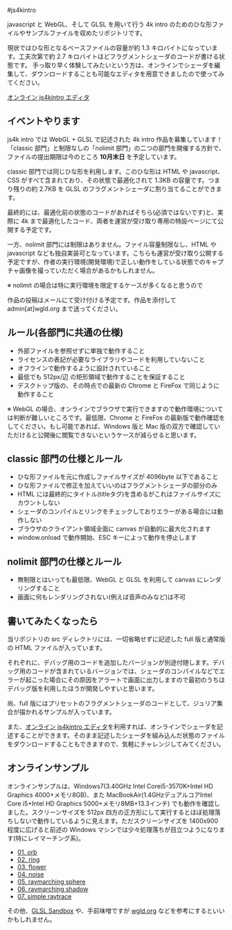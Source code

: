 #js4kintro

javascript と WebGL、そして GLSL を用いて行う 4k intro のためのひな形ファイルやサンプルファイルを収めたリポジトリです。

現状ではひな形となるベースファイルの容量が約 1.3 キロバイトになっています。工夫次第で約 2.7 キロバイトほどフラグメントシェーダのコードが書ける状態です。 手っ取り早く体験してみたいという方は、オンラインでシェーダを編集して、ダウンロードすることも可能なエディタを用意できましたので使ってみてください。

[オンライン js4kintro エディタ](http://jp.wgld.org/js4kintro/editor/ "オンライン js4kintro エディタ")


## イベントやります

js4k intro では WebGL + GLSL で記述された 4k intro 作品を募集しています！
「classic 部門」と制限なしの「nolimit 部門」の二つの部門を開催する方針で、ファイルの提出期限は今のところ **10月末日** を予定しています。

classic 部門では同じひな形を利用します。このひな形は HTML や javascript、CSS がすべて含まれており、その状態で最適化されて 1.3KB の容量です。つまり残りの約 2.7KB を GLSL のフラグメントシェーダに割り当てることができます。

最終的には、最適化前の状態のコードがあればそちら(必須ではないです)と、実際に 4k まで最適化したコード、両者を運営が受け取り専用の特設ページにて公開する予定です。

一方、nolimit 部門には制限はありません。ファイル容量制限なし、HTML や javascript なども独自実装可となっています。こちらも運営が受け取り公開する予定ですが、作者の実行環境(開発環境)で正しい動作をしている状態でのキャプチャ画像を撮っていただく場合があるかもしれません。

※ nolimit の場合は特に実行環境を限定するケースが多くなると思うので

作品の投稿はメールにて受け付ける予定です。作品を添付して admin[at]wgld.org まで送ってください。


## ルール(各部門に共通の仕様)

* 外部ファイルを参照せずに単独で動作すること
* ライセンスの表記が必要なライブラリやコードを利用していないこと
* オフラインで動作するように設計されていること
* 最低でも 512px/辺 の矩形領域で動作することを保証すること
* デスクトップ版の、その時点での最新の Chrome と FireFox で同じように動作すること

※ WebGL の場合、オンラインでブラウザで実行できますので動作環境については判断が難しいところです。最低限、Chrome と FireFox の最新版で動作確認をしてください。もし可能であれば、Windows 版と Mac 版の双方で確認していただけると公開後に閲覧できないというケースが減らせると思います。


## classic 部門の仕様とルール

* ひな形ファイルを元に作成しファイルサイズが 4096byte 以下であること
* ひな形ファイルで修正を加えていいのはフラグメントシェーダの部分のみ
* HTML には最終的にタイトル(titleタグ)を含めるがこれはファイルサイズにカウントしない
* シェーダのコンパイルとリンクをチェックしておりエラーがある場合には動作しない
* ブラウザのクライアント領域全面に canvas が自動的に最大化されます
* window.onload で動作開始、ESC キーによって動作を停止します


## nolimit 部門の仕様とルール

* 無制限とはいっても最低限、WebGL と GLSL を利用して canvas にレンダリングすること
* 画面に何もレンダリングされない(例えば音声のみなど)は不可


## 書いてみたくなったら

当リポジトリの src ディレクトリには、一切省略せずに記述した full 版と通常版の HTML ファイルが入っています。

それぞれに、デバッグ用のコードを追加したバージョンが別途付随します。デバッグ用のコードが含まれているバージョンでは、シェーダのコンパイルなどでエラーが起こった場合にその原因をアラートで画面に出力しますので最初のうちはデバッグ版を利用したほうが開発しやすいと思います。

尚、full 版にはプリセットのフラグメントシェーダのコードとして、ジュリア集合が描かれるサンプルが入っています。

また、[オンライン js4kintro エディタ](http://jp.wgld.org/js4kintro/editor/ "オンライン js4kintro エディタ")を利用すれば、オンラインでシェーダを記述することができます。そのまま記述したシェーダを組み込んだ状態のファイルをダウンロードすることもできますので、気軽にチャレンジしてみてください。


## オンラインサンプル

オンラインサンプルは、Windows7(3.40GHz Intel Corei5-3570K+Intel HD Graphics 4000+メモリ8GB)、また MacBookAir(1.4GHzデュアルコアIntel Core i5+Intel HD Graphics 5000+メモリ8MB+13.3インチ) でも動作を確認しました。スクリーンサイズを 512px 四方の正方形にして実行するとほぼ処理落ちしないで動作しているように見えます。ただスクリーンサイズを 1400x900 程度に広げると前述の Windows マシンでは少々処理落ちが目立つようになります(特にレイマーチング系)。


* [01. orb](http://wgld.org/o/js4kintro/sample/01_orb "orb")
* [02. ring](http://wgld.org/o/js4kintro/sample/02_ring "ring")
* [03. flower](http://wgld.org/o/js4kintro/sample/03_flower "flower")
* [04. noise](http://wgld.org/o/js4kintro/sample/04_noise "noise")
* [05. raymarching sphere](http://wgld.org/o/js4kintro/sample/05_raymarching_sphere "sphere")
* [06. raymarching shadow](http://wgld.org/o/js4kintro/sample/06_raymarching_shadow "shadow")
* [07. simple raytrace](http://wgld.org/o/js4kintro/sample/07_simple_raytrace "raytrace")


その他、[GLSL Sandbox](http://glslsandbox.com/) や、手前味噌ですが [wgld.org](http://wgld.org) などを参考にするといいかもしれません。
